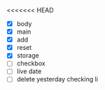 <<<<<<< HEAD

- [x] body
- [x] main
- [x] add
- [x] reset
- [x] storage
- [ ] checkbox
- [ ] live date
- [ ] delete yesterday checking li
